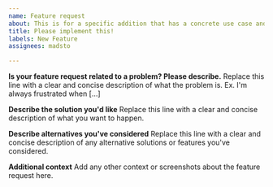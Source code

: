 ```yaml
---
name: Feature request
about: This is for a specific addition that has a concrete use case and specification
title: Please implement this!
labels: New Feature
assignees: madsto

---
```


**Is your feature request related to a problem? Please describe.**
Replace this line with a clear and concise description of what the problem is. Ex. I'm always frustrated when [...]

**Describe the solution you'd like**
Replace this line with a clear and concise description of what you want to happen.

**Describe alternatives you've considered**
Replace this line with a clear and concise description of any alternative solutions or features you've considered.

**Additional context**
Add any other context or screenshots about the feature request here.
